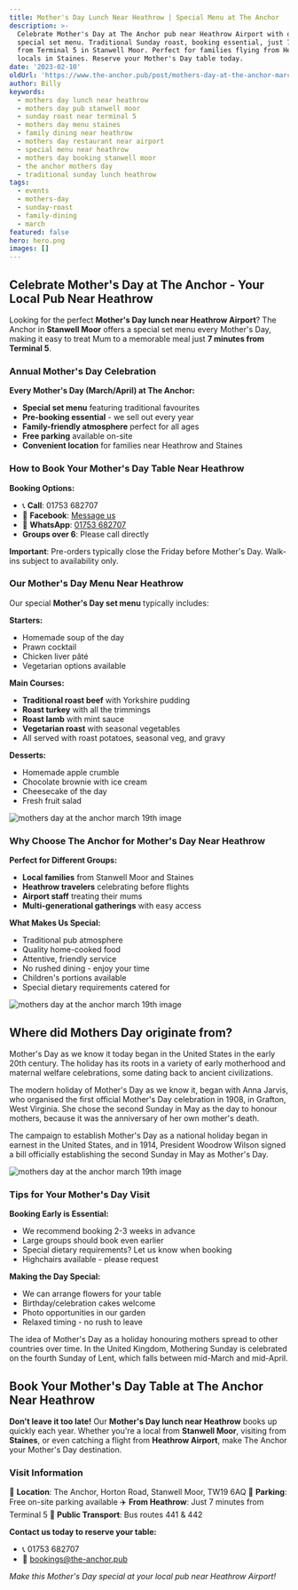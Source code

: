 ```yaml
---
title: Mother's Day Lunch Near Heathrow | Special Menu at The Anchor
description: >-
  Celebrate Mother's Day at The Anchor pub near Heathrow Airport with our
  special set menu. Traditional Sunday roast, booking essential, just 7 minutes
  from Terminal 5 in Stanwell Moor. Perfect for families flying from Heathrow or
  locals in Staines. Reserve your Mother's Day table today.
date: '2023-02-10'
oldUrl: 'https://www.the-anchor.pub/post/mothers-day-at-the-anchor-march-19th'
author: Billy
keywords:
  - mothers day lunch near heathrow
  - mothers day pub stanwell moor
  - sunday roast near terminal 5
  - mothers day menu staines
  - family dining near heathrow
  - mothers day restaurant near airport
  - special menu near heathrow
  - mothers day booking stanwell moor
  - the anchor mothers day
  - traditional sunday lunch heathrow
tags:
  - events
  - mothers-day
  - sunday-roast
  - family-dining
  - march
featured: false
hero: hero.png
images: []
---
```


  

## Celebrate Mother's Day at The Anchor - Your Local Pub Near Heathrow

Looking for the perfect **Mother's Day lunch near Heathrow Airport**? The Anchor in **Stanwell Moor** offers a special set menu every Mother's Day, making it easy to treat Mum to a memorable meal just **7 minutes from Terminal 5**.

### Annual Mother's Day Celebration

**Every Mother's Day (March/April) at The Anchor:**
- **Special set menu** featuring traditional favourites
- **Pre-booking essential** - we sell out every year
- **Family-friendly atmosphere** perfect for all ages
- **Free parking** available on-site
- **Convenient location** for families near Heathrow and Staines

### How to Book Your Mother's Day Table Near Heathrow

**Booking Options:**
- 📞 **Call**: 01753 682707
- 💬 **Facebook**: [Message us](http://m.me/theanchorpubsm)
- 📱 **WhatsApp**: [01753 682707](https://api.whatsapp.com/send?phone=4401753682707)
- **Groups over 6**: Please call directly

**Important**: Pre-orders typically close the Friday before Mother's Day. Walk-ins subject to availability only.

### Our Mother's Day Menu Near Heathrow

Our special **Mother's Day set menu** typically includes:

**Starters:**
- Homemade soup of the day
- Prawn cocktail
- Chicken liver pâté
- Vegetarian options available

**Main Courses:**
- **Traditional roast beef** with Yorkshire pudding
- **Roast turkey** with all the trimmings
- **Roast lamb** with mint sauce
- **Vegetarian roast** with seasonal vegetables
- All served with roast potatoes, seasonal veg, and gravy

**Desserts:**
- Homemade apple crumble
- Chocolate brownie with ice cream
- Cheesecake of the day
- Fresh fruit salad

![mothers day at the anchor march 19th image](/content/blog/mothers-day-at-the-anchor-march-19th/image-1.png)

### Why Choose The Anchor for Mother's Day Near Heathrow

**Perfect for Different Groups:**
- **Local families** from Stanwell Moor and Staines
- **Heathrow travelers** celebrating before flights
- **Airport staff** treating their mums
- **Multi-generational gatherings** with easy access

**What Makes Us Special:**
- Traditional pub atmosphere
- Quality home-cooked food
- Attentive, friendly service
- No rushed dining - enjoy your time
- Children's portions available
- Special dietary requirements catered for

![mothers day at the anchor march 19th image](/content/blog/mothers-day-at-the-anchor-march-19th/image-2.png)

## Where did Mothers Day originate from?

Mother's Day as we know it today began in the United States in the early 20th century. The holiday has its roots in a variety of early motherhood and maternal welfare celebrations, some dating back to ancient civilizations.

  

The modern holiday of Mother's Day as we know it, began with Anna Jarvis, who organised the first official Mother's Day celebration in 1908, in Grafton, West Virginia. She chose the second Sunday in May as the day to honour mothers, because it was the anniversary of her own mother's death.

  

The campaign to establish Mother's Day as a national holiday began in earnest in the United States, and in 1914, President Woodrow Wilson signed a bill officially establishing the second Sunday in May as Mother's Day.

![mothers day at the anchor march 19th image](/content/blog/mothers-day-at-the-anchor-march-19th/image-3.png)

### Tips for Your Mother's Day Visit

**Booking Early is Essential:**
- We recommend booking 2-3 weeks in advance
- Large groups should book even earlier
- Special dietary requirements? Let us know when booking
- Highchairs available - please request

**Making the Day Special:**
- We can arrange flowers for your table
- Birthday/celebration cakes welcome
- Photo opportunities in our garden
- Relaxed timing - no rush to leave

The idea of Mother's Day as a holiday honouring mothers spread to other countries over time. In the United Kingdom, Mothering Sunday is celebrated on the fourth Sunday of Lent, which falls between mid-March and mid-April.

## Book Your Mother's Day Table at The Anchor Near Heathrow

**Don't leave it too late!** Our **Mother's Day lunch near Heathrow** books up quickly each year. Whether you're a local from **Stanwell Moor**, visiting from **Staines**, or even catching a flight from **Heathrow Airport**, make The Anchor your Mother's Day destination.

### Visit Information

📍 **Location**: The Anchor, Horton Road, Stanwell Moor, TW19 6AQ
🚗 **Parking**: Free on-site parking available
✈️ **From Heathrow**: Just 7 minutes from Terminal 5
🚌 **Public Transport**: Bus routes 441 & 442

**Contact us today to reserve your table:**
- 📞 01753 682707
- 📧 bookings@the-anchor.pub

*Make this Mother's Day special at your local pub near Heathrow Airport!*
